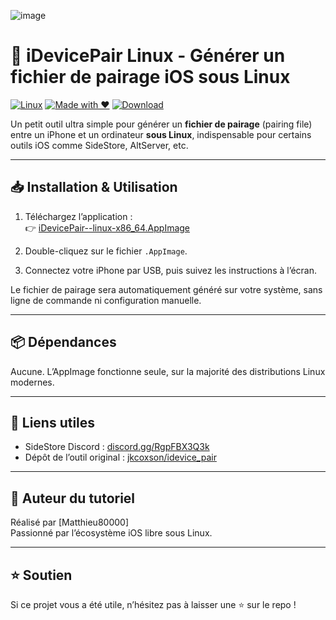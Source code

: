 ![image](https://github.com/user-attachments/assets/da35c09b-0d48-41a3-b62d-c6e70d9ce12b)
# 🔗 iDevicePair Linux - Générer un fichier de pairage iOS sous Linux

[![Linux](https://img.shields.io/badge/platform-Linux-green?logo=linux)](https://www.linux.org/)
[![Made with ❤️](https://img.shields.io/badge/made%20with-%E2%9D%A4-red)](https://github.com)
[![Download](https://img.shields.io/badge/download-AppImage-blue?logo=appimage)](https://github.com/jkcoxson/idevice_pair/releases/latest/download/iDevicePair--linux-x86_64.AppImage)

Un petit outil ultra simple pour générer un **fichier de pairage** (pairing file) entre un iPhone et un ordinateur **sous Linux**, indispensable pour certains outils iOS comme SideStore, AltServer, etc.

---

## 📥 Installation & Utilisation

1. Téléchargez l’application :  
👉 [iDevicePair--linux-x86_64.AppImage](https://github.com/jkcoxson/idevice_pair/releases/latest/download/iDevicePair--linux-x86_64.AppImage)

2. Double-cliquez sur le fichier `.AppImage`.

3. Connectez votre iPhone par USB, puis suivez les instructions à l’écran.

Le fichier de pairage sera automatiquement généré sur votre système, sans ligne de commande ni configuration manuelle.

---

## 📦 Dépendances

Aucune. L’AppImage fonctionne seule, sur la majorité des distributions Linux modernes.

---

## 🔗 Liens utiles

- SideStore Discord : [discord.gg/RgpFBX3Q3k](https://discord.gg/RgpFBX3Q3k)
- Dépôt de l’outil original : [jkcoxson/idevice_pair](https://github.com/jkcoxson/idevice_pair)

---

## 👤 Auteur du tutoriel

Réalisé par [Matthieu80000]  
Passionné par l’écosystème iOS libre sous Linux.

---

## ⭐ Soutien

Si ce projet vous a été utile, n’hésitez pas à laisser une ⭐ sur le repo !
